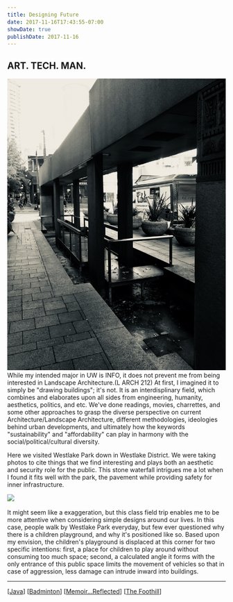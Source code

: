 ```yaml
---
title: Designing Future
date: 2017-11-16T17:43:55-07:00
showDate: true
publishDate: 2017-11-16
---
```

## ART. TECH. MAN. 

![](images/arch1.jpg)
While my intended major in UW is INFO, it does not prevent me from being interested in Landscape Architecture.(L ARCH 212) At first, I imagined it to simply be "drawing buildings"; it's not. It is an interdisplinary field, which combines and elaborates upon all sides from engineering, humanity, aesthetics, politics, and etc. We've done readings, movies, charrettes, and some other approaches to grasp the diverse perspective on current Architecture/Landscape Architecture, different methodologies, ideologies behind urban developments, and ultimately how the keywords "sustainability" and "affordability" can play in harmony with the social/political/cultural diversity.

Here we visited Westlake Park down in Westlake District. We were taking photos to cite things that we find interesting and plays both an aesthetic and security role for the public. This stone waterfall intrigues me a lot when I found it fits well with the park, the pavement while providing safety for inner infrastructure.

![](images/arch2.jpg])

It might seem like a exaggeration, but this class field trip enables me to be more attentive when considering simple designs around our lives. In this case, people walk by Westlake Park everyday, but few ever questioned why there is a children playground, and why it's positioned like so. Based upon my envision, the children's playground is displaced at this corner for two specific intentions: first, a place for children to play around without consuming too much space; second, a calculated angle it forms with the only entrance of this public space limits the movement of vehicles so that in case of aggression, less damage can intrude inward into buildings.

---
[[Java]]
[[Badminton]]
[[Memoir...Reflected]]
[[The Foothill]]

[//begin]: # "Autogenerated link references for markdown compatibility"
[Java]: ../CSE/Java.md "Java"
[Badminton]: ../Badminton.md "Badminton"
[Memoir...Reflected]: ../HONORS/Memoir...Reflected.md "Reflection Paper"
[The Foothill]: <../The Foothill.md> "Autumn Quarter Reflection"
[//end]: # "Autogenerated link references"